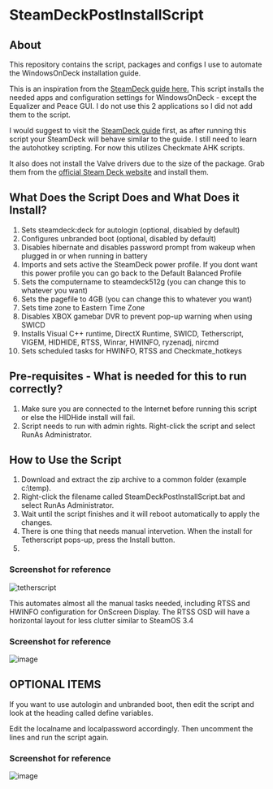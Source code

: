 # SteamDeckPostInstallScript

## About
This repository contains the script, packages and configs I use to automate the WindowsOnDeck installation guide.

This is an inspiration from the [SteamDeck guide here.](https://github.com/baldsealion/Steamdeck-Ultimate-Windows11-Guide) This script installs the needed apps and configuration settings for WindowsOnDeck - except the Equalizer and Peace GUI. I do not use this 2 applications so I did not add them to the script.

I would suggest to visit the [SteamDeck guide](https://github.com/baldsealion/Steamdeck-Ultimate-Windows11-Guide) first, as after running this script your SteamDeck will behave similar to the guide. I still need to learn the autohotkey scripting. For now this utilizes Checkmate AHK scripts.

It also does not install the Valve drivers due to the size of the package. Grab them from the [official Steam Deck website](https://help.steampowered.com/en/faqs/view/6121-ECCD-D643-BAA8) and install them.

## What Does the Script Does and What Does it Install?
1. Sets steamdeck:deck for autologin (optional, disabled by default)
2. Configures unbranded boot (optional, disabled by default)
3. Disables hibernate and disables password prompt from wakeup when plugged in or when running in battery
4. Imports and sets active the SteamDeck power profile. If you dont want this power profile you can go back to the Default Balanced Profile
5. Sets the computername to steamdeck512g (you can change this to whatever you want)
6. Sets the pagefile to 4GB (you can change this to whatever you want)
7. Sets time zone to Eastern Time Zone
8. Disables XBOX gamebar DVR to prevent pop-up warning when using SWICD
9. Installs Visual C++ runtime, DirectX Runtime, SWICD, Tetherscript, VIGEM, HIDHIDE, RTSS, Winrar, HWINFO, ryzenadj, nircmd
10. Sets scheduled tasks for HWINFO, RTSS and Checkmate_hotkeys

## Pre-requisites - What is needed for this to run correctly?
1. Make sure you are connected to the Internet before running this script or else the HIDHide install will fail.
2. Script needs to run with admin rights. Right-click the script and select RunAs Administrator.

## How to Use the Script
1. Download and extract the zip archive to a common folder (example c:\temp).
2. Right-click the filename called SteamDeckPostInstallScript.bat and select RunAs Administrator.
3. Wait until the script finishes and it will reboot automatically to apply the changes.
4. There is one thing that needs manual intervetion. When the install for Tetherscript pops-up, press the Install button.
5. 
### Screenshot for reference
![tetherscript](https://user-images.githubusercontent.com/98122529/201535455-2895bf32-7a98-4acc-b4b1-e7512d543154.png)

This automates almost all the manual tasks needed, including RTSS and HWINFO configuration for OnScreen Display.
The RTSS OSD will have a horizontal layout for less clutter similar to SteamOS 3.4

### Screenshot for reference
![image](https://user-images.githubusercontent.com/98122529/201536541-5374331c-e4de-4da0-9169-f8e21e243c3f.png)


## OPTIONAL ITEMS
If you want to use autologin and unbranded boot, then edit the script and look at the heading called define variables.

Edit the localname and localpassword accordingly. Then uncomment the lines and run the script again.

### Screenshot for reference
![image](https://user-images.githubusercontent.com/98122529/201535353-180887a5-09d9-4ee5-9926-d38993af9758.png)

